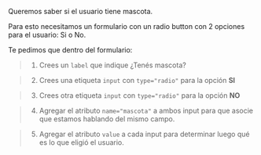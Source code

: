 Queremos saber si el usuario tiene mascota.

Para esto necesitamos un formulario con un radio button con 2 opciones para el usuario: Si o No.

Te pedimos que dentro del formulario:

> 1. Crees un `label` que indique ¿Tenés mascota?

> 2. Crees una etiqueta `input` con `type="radio"` para la opción **SI**

> 3. Crees otra etiqueta `input` con `type="radio"` para la opción **NO**

> 4. Agregar el atributo `name="mascota"` a ambos input para que asocie que estamos hablando del mismo campo.

> 5. Agregar el atributo `value` a cada input para determinar luego qué es lo que eligió el usuario.

